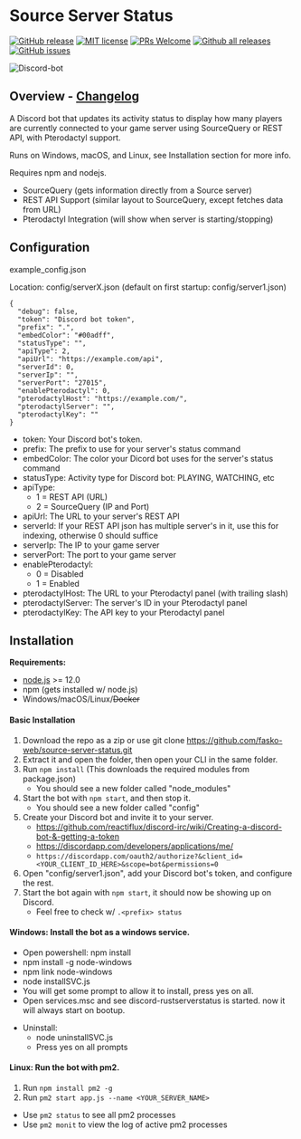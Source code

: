# Source Server Status 

[![GitHub release](https://img.shields.io/github/release/fasko-web/source-server-status)](https://GitHub.com/fasko-web/source-server-status/releases/)
[![MIT license](https://img.shields.io/badge/License-MIT-blue.svg)](https://lbesson.mit-license.org/)
[![PRs Welcome](https://img.shields.io/badge/PRs-welcome-brightgreen.svg)](http://makeapullrequest.com)
[![Github all releases](https://img.shields.io/github/downloads/fasko-web/source-server-status/total)](https://github.com/fasko-web/source-server-status/releases/)
[![GitHub issues](https://img.shields.io/github/issues/fasko-web/source-server-status)](https://GitHub.com/fasko-web/source-server-status/issues/)


![Discord-bot](https://i.gyazo.com/23a3f95b758a146efa7d4a3dfd5f3999.png)

## Overview - [Changelog](/changelog.md)

A Discord bot that updates its activity status to display how many players are currently connected to your game server using SourceQuery or REST API, with Pterodactyl support.

Runs on Windows, macOS, and Linux, see Installation section for more info.

Requires npm and nodejs.

- SourceQuery (gets information directly from a Source server)
- REST API Support (similar layout to SourceQuery, except fetches data from URL)
- Pterodactyl Integration (will show when server is starting/stopping)

## Configuration
example_config.json

Location: config/serverX.json (default on first startup: config/server1.json)
```
{
  "debug": false,
  "token": "Discord bot token",
  "prefix": ".",
  "embedColor": "#00adff",
  "statusType": "",
  "apiType": 2,
  "apiUrl": "https://example.com/api",
  "serverId": 0,
  "serverIp": "",
  "serverPort": "27015",
  "enablePterodactyl": 0,
  "pterodactylHost": "https://example.com/",
  "pterodactylServer": "",
  "pterodactylKey": ""
}
```
- token: Your Discord bot's token.
- prefix: The prefix to use for your server's status command
- embedColor: The color your Dicord bot uses for the server's status command
- statusType: Activity type for Discord bot: PLAYING, WATCHING, etc
- apiType:
  - 1 = REST API (URL)
  - 2 = SourceQuery (IP and Port)
- apiUrl: The URL to your server's REST API
- serverId: If your REST API json has multiple server's in it, use this for indexing, otherwise 0 should suffice
- serverIp: The IP to your game server
- serverPort: The port to your game server
- enablePterodactyl:
  - 0 = Disabled
  - 1 = Enabled
- pterodactylHost: The URL to your Pterodactyl panel (with trailing slash)
- pterodactylServer: The server's ID in your Pterodactyl panel
- pterodactylKey: The API key to your Pterodactyl panel

## Installation
**Requirements:**
- [node.js](https://nodejs.org/) >= 12.0
- npm (gets installed w/ node.js)
- Windows/macOS/Linux/~~Docker~~

#### Basic Installation
1. Download the repo as a zip or use git clone https://github.com/fasko-web/source-server-status.git
2. Extract it and open the folder, then open your CLI in the same folder.
3. Run `npm install` (This downloads the required modules from package.json)
	- You should see a new folder called "node_modules"
4. Start the bot with `npm start`, and then stop it.
	- You should see a new folder called "config"
5. Create your Discord bot and invite it to your server.
	- https://github.com/reactiflux/discord-irc/wiki/Creating-a-discord-bot-&-getting-a-token
	- https://discordapp.com/developers/applications/me/
	- `https://discordapp.com/oauth2/authorize?&client_id=<YOUR_CLIENT_ID_HERE>&scope=bot&permissions=0`
6. Open "config/server1.json", add your Discord bot\'s token, and configure the rest.
7. Start the bot again with `npm start`, it should now be showing up on Discord.
	- Feel free to check w/ `.<prefix> status`

#### Windows: Install the bot as a windows service.
  - Open powershell: npm install
  - npm install -g node-windows
  - npm link node-windows
  - node installSVC.js
  - You will get some prompt to allow it to install, press yes on all.
  - Open services.msc and see discord-rustserverstatus is started. now it will always start on bootup.

* Uninstall:
  - node uninstallSVC.js
  - Press yes on all prompts

#### Linux: Run the bot with pm2.
1. Run `npm install pm2 -g`
2. Run `pm2 start app.js --name <YOUR_SERVER_NAME>`
- Use `pm2 status` to see all pm2 processes
- Use `pm2 monit` to view the log of active pm2 processes
